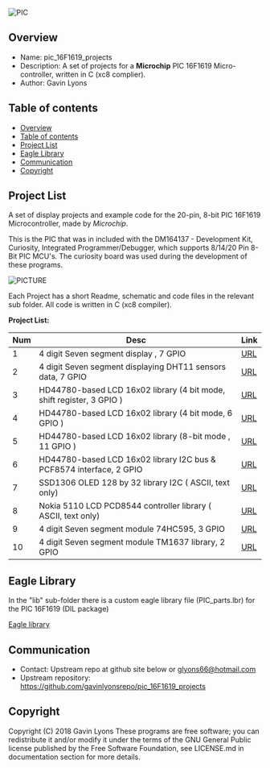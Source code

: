 
![PIC](https://github.com/gavinlyonsrepo/pic_16F1619_projects/blob/master/images/pic16f1619.jpg)

Overview
--------------------------------------------
* Name: pic_16F1619_projects
* Description: A set of projects for a **Microchip** 
 PIC 16F1619 Micro-controller, written in C (xc8 complier).
* Author: Gavin Lyons 

Table of contents
---------------------------

  * [Overview](#overview)
  * [Table of contents](#table-of-contents)
  * [Project List](#project-list)
  * [Eagle Library](#eagle-library)
  * [Communication](#communication)
  * [Copyright](#copyright)

Project List
-----------------------------------------
A set of display projects and example code for the 20-pin, 8-bit PIC 16F1619 Microcontroller,
made by *Microchip*. 

This is the PIC that was in included with the
DM164137 - Development Kit, Curiosity, Integrated Programmer/Debugger,
which supports 8/14/20 Pin 8-Bit PIC MCU's. 
The curiosity board was used during the development of these programs.

![PICTURE](https://github.com/gavinlyonsrepo/pic_16F1619_projects/blob/master/images/pcb.jpg)

Each Project has a short Readme, schematic and code files
in the relevant sub folder. All code is written in C (xc8 compiler).


**Project List:**

| Num | Desc | Link |
| --- | --- | --- |
| 1  | 4 digit Seven segment display , 7 GPIO | [URL](projects/SevenSeg) |
| 2  | 4 digit Seven segment displaying DHT11 sensors data, 7 GPIO| [URL](projects/DHT11) |
| 3 |  HD44780-based LCD 16x02 library (4 bit mode, shift register, 3 GPIO ) | [URL](projects/LCD16x02)|
| 4 |  HD44780-based LCD 16x02 library (4 bit mode, 6 GPIO ) | [URL](projects/LCD16X02_4bit_2)|
| 5 |  HD44780-based LCD 16x02 library  (8-bit mode , 11 GPIO )| [URL](projects/LCD16x02_8bit)  |
| 6 |  HD44780-based LCD 16x02 library I2C bus & PCF8574 interface,  2 GPIO  |[URL](projects/LCD16x02_I2C)  |
| 7 |  SSD1306 OLED 128 by 32 library I2C ( ASCII, text only) | [URL](projects/OLED_I2C)|
| 8 |  Nokia 5110 LCD  PCD8544 controller library ( ASCII, text only)  | [URL](projects/NOKIA) |
| 9 |  4 digit Seven segment module 74HC595, 3 GPIO | [URL](projects/SevenSegModule) |
| 10 | 4 digit Seven segment module TM1637 library, 2 GPIO  | [URL](projects/TM1637) |

Eagle Library
--------------
In the "lib" sub-folder there is a custom eagle library file (PIC_parts.lbr) for the PIC 16F1619 (DIL package)
 
 [Eagle library](docs/eagle/eagle_lib)


Communication
-----------
* Contact: Upstream repo at github site below or glyons66@hotmail.com
* Upstream repository: https://github.com/gavinlyonsrepo/pic_16F1619_projects

Copyright
---------
Copyright (C) 2018 Gavin Lyons 
These programs are free software; you can redistribute it and/or modify
it under the terms of the GNU General Public license published by
the Free Software Foundation, see LICENSE.md in documentation section 
for more details.
